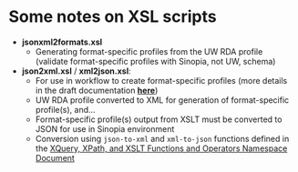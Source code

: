 # Some notes on XSL scripts
- **jsonxml2formats.xsl**  
  - Generating format-specific profiles from the UW RDA profile (validate format-specific profiles with Sinopia, not UW, schema)
- **json2xml.xsl** / **xml2json.xsl**:
   - For use in workflow to create format-specific profiles (more details in the draft documentation **[here](https://docs.google.com/document/d/1cY1MSnXYlY8UqpLQ6pH3TPxpFkR-bvYQxSD3rrlpcDo/edit?usp=sharing)**)
   - UW RDA profile converted to XML for generation of format-specific profile(s), and...
   - Format-specific profile(s) output from XSLT must be converted to JSON for use in Sinopia environment
   - Conversion using `json-to-xml` and `xml-to-json` functions defined in the [XQuery, XPath, and XSLT Functions and Operators Namespace Document](https://www.w3.org/2005/xpath-functions/)
